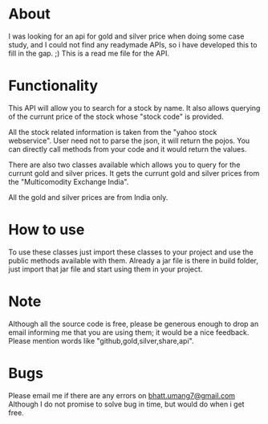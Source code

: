 # About
I was looking for an api for gold and silver price when doing some case study, and I could not find any readymade APIs, so i have developed this to fill in the gap. ;)
This is a read me file for the API.

# Functionality
This API will allow you to search for a stock by name.
It also allows querying of the currunt price of the stock whose "stock code" is provided.

All the stock related information is taken from the "yahoo stock webservice".
User need not to parse the json, it will return the pojos. You can directly call methods from your code and it would return the values.

There are also two classes available which allows you to query for the currunt gold and silver prices. It gets the currunt gold and silver prices from the "Multicomodity Exchange India".

All the gold and silver prices are from India only.

# How to use
To use these classes just import these classes to your project and use the public methods available with them. Already a jar file is there in build folder, just import that jar file and start using them in your project.

# Note
Although all the source code is free, please be generous enough to drop an email informing me that you are using them; it would be a nice feedback. Please mention words like "github,gold,silver,share,api".

# Bugs
Please email me if there are any errors on bhatt.umang7@gmail.com
Although I do not promise to solve bug in time, but would do when i get free.